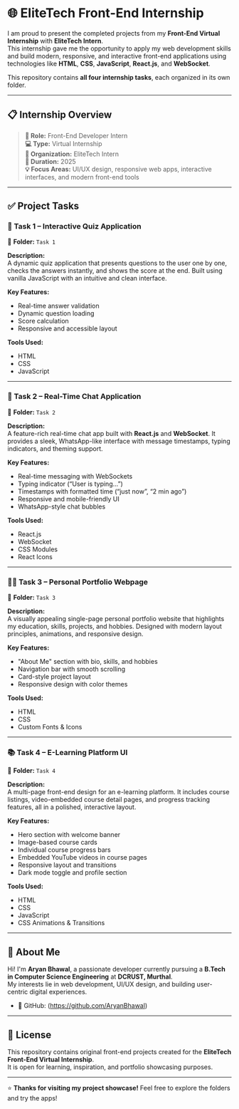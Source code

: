 # 🌐 EliteTech Front-End Internship 

I am proud to present the completed projects from my **Front-End Virtual Internship** with **EliteTech Intern**.  
This internship gave me the opportunity to apply my web development skills and build modern, responsive, and interactive front-end applications using technologies like **HTML**, **CSS**, **JavaScript**, **React.js**, and **WebSocket**.

This repository contains **all four internship tasks**, each organized in its own folder.

---

## 📋 Internship Overview

> **🎯 Role:** Front-End Developer Intern  
> **💻 Type:** Virtual Internship  
> **🏢 Organization:** EliteTech Intern  
> **📅 Duration:** 2025  
> **💡 Focus Areas:** UI/UX design, responsive web apps, interactive interfaces, and modern front-end tools

---

## ✅ Project Tasks

### 🧠 Task 1 – Interactive Quiz Application

📁 **Folder:** `Task 1`

**Description:**  
A dynamic quiz application that presents questions to the user one by one, checks the answers instantly, and shows the score at the end. Built using vanilla JavaScript with an intuitive and clean interface.

**Key Features:**
- Real-time answer validation
- Dynamic question loading
- Score calculation
- Responsive and accessible layout

**Tools Used:**
- HTML  
- CSS  
- JavaScript

---

### 💬 Task 2 – Real-Time Chat Application

📁 **Folder:** `Task 2`

**Description:**  
A feature-rich real-time chat app built with **React.js** and **WebSocket**. It provides a sleek, WhatsApp-like interface with message timestamps, typing indicators, and theming support.

**Key Features:**
- Real-time messaging with WebSockets  
- Typing indicator (“User is typing...”)  
- Timestamps with formatted time (“just now”, “2 min ago”)   
- Responsive and mobile-friendly UI  
- WhatsApp-style chat bubbles

**Tools Used:**
- React.js  
- WebSocket  
- CSS Modules  
- React Icons 

---

### 🧑‍💻 Task 3 – Personal Portfolio Webpage

📁 **Folder:** `Task 3`

**Description:**  
A visually appealing single-page personal portfolio website that highlights my education, skills, projects, and hobbies. Designed with modern layout principles, animations, and responsive design.

**Key Features:**
- "About Me" section with bio, skills, and hobbies  
- Navigation bar with smooth scrolling  
- Card-style project layout  
- Responsive design with color themes  

**Tools Used:**
- HTML  
- CSS  
- Custom Fonts & Icons

---

### 📚 Task 4 – E-Learning Platform UI

📁 **Folder:** `Task 4`

**Description:**  
A multi-page front-end design for an e-learning platform. It includes course listings, video-embedded course detail pages, and progress tracking features, all in a polished, interactive layout.

**Key Features:**
- Hero section with welcome banner  
- Image-based course cards  
- Individual course progress bars  
- Embedded YouTube videos in course pages  
- Responsive layout and transitions  
- Dark mode toggle and profile section

**Tools Used:**
- HTML  
- CSS  
- JavaScript  
- CSS Animations & Transitions

---

## 🙋 About Me

Hi! I'm **Aryan Bhawal**, a passionate developer currently pursuing a **B.Tech in Computer Science Engineering** at **DCRUST, Murthal**.  
My interests lie in web development, UI/UX design, and building user-centric digital experiences.

- 🔗 GitHub: (https://github.com/AryanBhawal)      

---

## 📜 License

This repository contains original front-end projects created for the **EliteTech Front-End Virtual Internship**.  
It is open for learning, inspiration, and portfolio showcasing purposes.

---

⭐ **Thanks for visiting my project showcase!** Feel free to explore the folders and try the apps!
